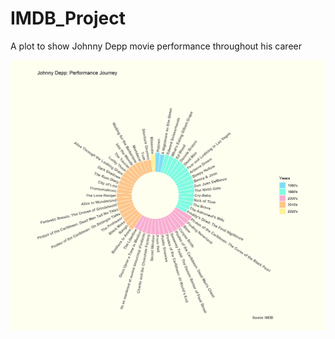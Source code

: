# IMDB_Project

A plot to show Johnny Depp movie performance throughout his career 

![](JD-new.png)
